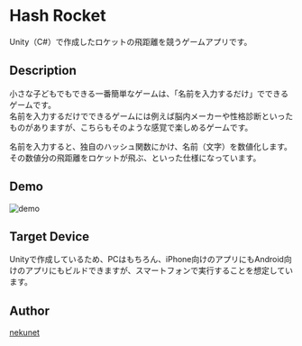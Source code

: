 Hash Rocket
====

Unity（C#）で作成したロケットの飛距離を競うゲームアプリです。


## Description
小さな子どもでもできる一番簡単なゲームは、「名前を入力するだけ」でできるゲームです。  
名前を入力するだけでできるゲームには例えば脳内メーカーや性格診断といったものがありますが、こちらもそのような感覚で楽しめるゲームです。  

名前を入力すると、独自のハッシュ関数にかけ、名前（文字）を数値化します。  
その数値分の飛距離をロケットが飛ぶ、といった仕様になっています。


## Demo
<img src="demo/demo.gif" alt="demo">


## Target Device
Unityで作成しているため、PCはもちろん、iPhone向けのアプリにもAndroid向けのアプリにもビルドできますが、スマートフォンで実行することを想定しています。


## Author

[nekunet](https://github.com/nekunet)
